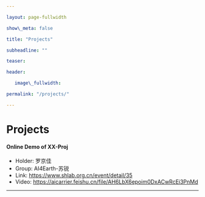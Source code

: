 ```yaml
---

layout: page-fullwidth

show\_meta: false

title: "Projects"

subheadline: ""

teaser: 

header:

   image\_fullwidth: 

permalink: "/projects/"

---
```


# Projects


#### Online Demo of XX-Proj
+ Holder:   罗京佳
+ Group:    AI4Earth-苏锐
+ Link:     https://www.shlab.org.cn/event/detail/35
+ Video:    https://aicarrier.feishu.cn/file/AH6LbX6epoim0DxACwRcEi3PnMd

---








